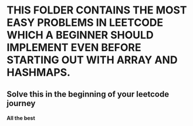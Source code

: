 # **THIS FOLDER CONTAINS THE MOST EASY PROBLEMS IN LEETCODE WHICH A BEGINNER SHOULD IMPLEMENT EVEN BEFORE STARTING OUT WITH ARRAY AND HASHMAPS.**

## Solve this in the beginning of your leetcode journey
#### All the best
